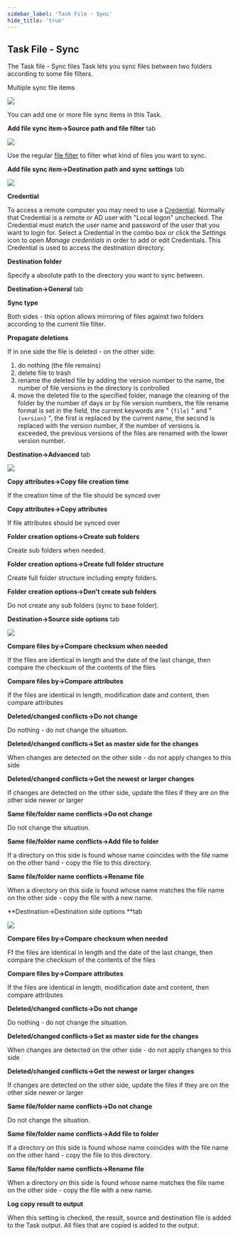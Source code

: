 ```yaml
---
sidebar_label: 'Task File - Sync'
hide_title: 'true'
---
```


## Task File - Sync

The Task file - Sync files Task lets you sync files between two folders according to some file filters.
 
Multiple sync file items

![](../../../../../static/img/syncfiles-multiple.png)

You can add one or more file sync items in this Task.
 
 
**Add file sync item->Source path and file filter** tab

![](../../../../../static/img/filesyncitem-addd.png)

Use the regular [file filter](../../../server/job-tasks-file-filter) to filter what kind of files you want to sync.
 
 
**Add file sync item->Destination path and sync settings** tab

![](../../../../../static/img/filesync-destination.png)

**Credential**

To access a remote computer you may need to use a [Credential](../../../server/global-credentials). Normally that Credential is a remote or AD user with "Local logon" unchecked. The Credential must match the user name and password of the user that you want to login for. Select a Credential in the combo box or click the *Settings* icon to open *Manage credentials* in order to add or edit Credentials. This Credential is used to access the destination directory.
 
 
**Destination folder**

Specify a absolute path to the directory you want to sync between.
 
 
**Destination->General** tab
 
**Sync type**

Both sides - this option allows mirroring of files against two folders according to the current file filter.
 
 
**Propagate deletions**

If in one side the file is deleted - on the other side:

1. do nothing (the file remains)
2. delete file to trash
3. rename the deleted file by adding the version number to the name, the number of file versions in the directory is controlled
4. move the deleted file to the specified folder, manage the cleaning of the folder by the number of days or by file version numbers, the file rename format is set in the field, the current keywords are " `{file}`
" and "
`{version}`
", the first is replaced by the current name, the second is replaced with the version number, if the number of versions is exceeded, the previous versions of the files are renamed with the lower version number.
 
 
**Destination->Advanced** tab

![](../../../../../static/img/filesyncadvanced.png)

**Copy attributes->Copy file creation time**

If the creation time of the file should be synced over
 
**Copy attributes->Copy attributes**

If file attributes should be synced over
 
**Folder creation options->Create sub folders**

Create sub folders when needed.
 
**Folder creation options->Create full folder structure**

Create full folder structure including empty folders.
 
**Folder creation options->Don't create sub folders**

Do not create any sub folders (sync to base folder).
 
 
**Destination->Source side options** tab

![](../../../../../static/img/syncfilesourcesideoptions.png)

**Compare files by->Compare checksum when needed**

If the files are identical in length and the date of the last change, then compare the checksum of the contents of the files
 
**Compare files by->Compare attributes**

If the files are identical in length, modification date and content, then compare attributes
 
**Deleted/changed conflicts->Do not change**

Do nothing - do not change the situation.
 
**Deleted/changed conflicts->Set as master side for the changes**

When changes are detected on the other side - do not apply changes to this side
 
**Deleted/changed conflicts->Get the newest or larger changes**

If changes are detected on the other side, update the files if they are on the other side newer or larger
 
**Same file/folder name conflicts->Do not change**

Do not change the situation.
 
**Same file/folder name conflicts->Add file to folder**

If a directory on this side is found whose name coincides with the file name on the other hand - copy the file to this directory.
 
**Same file/folder name conflicts->Rename file**

When a directory on this side is found whose name matches the file name on the other side - copy the file with a new name.
 
**Destination->Destination side options **tab

![](../../../../../static/img/filesyncdestinationside.png)

**Compare files by->Compare checksum when needed**

Ff the files are identical in length and the date of the last change, then compare the checksum of the contents of the files
 
**Compare files by->Compare attributes**

If the files are identical in length, modification date and content, then compare attributes
 
**Deleted/changed conflicts->Do not change**

Do nothing - do not change the situation.
 
**Deleted/changed conflicts->Set as master side for the changes**

When changes are detected on the other side - do not apply changes to this side
 
**Deleted/changed conflicts->Get the newest or larger changes**

If changes are detected on the other side, update the files if they are on the other side newer or larger
 
**Same file/folder name conflicts->Do not change**

Do not change the situation.
 
**Same file/folder name conflicts->Add file to folder**

If a directory on this side is found whose name coincides with the file name on the other hand - copy the file to this directory.
 
**Same file/folder name conflicts->Rename file**

When a directory on this side is found whose name matches the file name on the other side - copy the file with a new name.
 
**Log copy result to output**

When this setting is checked, the result, source and destination file is added to the Task output. All files that are copied is added to the output.


